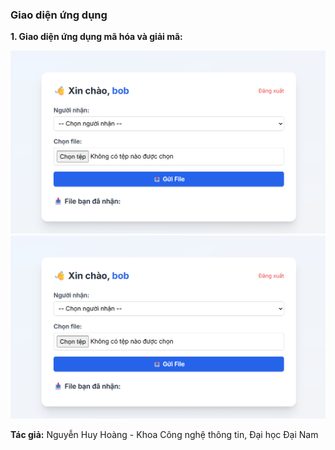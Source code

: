 <h3>Giao diện ứng dụng</h3>

<p><strong>1. Giao diện ứng dụng mã hóa và giải mã:</strong></p>
<p align="center">
  <img src="https://github.com/HoangNguyen111h/TruyenfileSHA-256/blob/main/Screenshot%202025-06-10%20193822.png" alt="Giao diện mã hóa" width="600">
  
  <img src="https://github.com/HoangNguyen111h/TruyenfileSHA-256/blob/main/Screenshot%202025-06-10%20193822.png" alt="Giao diện mã hóa" width="600">
  
</p>



<p><strong>Tác giả:</strong> Nguyễn Huy Hoàng - Khoa Công nghệ thông tin, Đại học Đại Nam</p>
